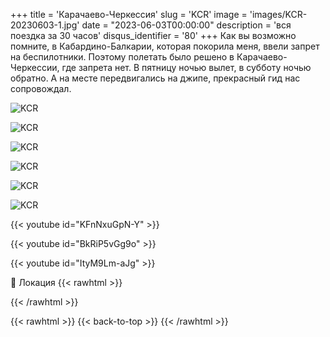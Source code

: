 +++
title = 'Карачаево-Черкессия'
slug = 'KCR'
image = 'images/KCR-20230603-1.jpg'
date = "2023-06-03T00:00:00"
description = 'вся поездка за 30 часов'
disqus_identifier = '80'
+++
Как вы возможно помните, в Кабардино-Балкарии, которая покорила меня, ввели запрет на беспилотники. Поэтому полетать было решено в Карачаево-Черкессии, где запрета нет. В пятницу ночью вылет, в субботу ночью обратно. А на месте передвигались на джипе, прекрасный гид нас сопровождал.

![KCR](/images/KCR-20230603-2.jpg)

![KCR](/images/KCR-20230603-3.jpg)

![KCR](/images/KCR-20230603-4.jpg)

![KCR](/images/KCR-20230603-5.jpg)

![KCR](/images/KCR-20230603-6.jpg)

![KCR](/images/KCR-20230603-7.jpg)

{{< youtube id="KFnNxuGpN-Y" >}}

{{< youtube id="BkRiP5vGg9o" >}}

{{< youtube id="ItyM9Lm-aJg" >}}

📍 Локация
{{< rawhtml >}}
<div class="yandex-map-container">
<script type="text/javascript" charset="utf-8" async src="https://api-maps.yandex.ru/services/constructor/1.0/js/?um=constructor%3A7e3ba2929245ff9fd9339d2942543fd1bd025754e0f9ea7536f987ede38290e8&amp;width=800&amp;height=400&amp;lang=ru_RU&amp;scroll=true"></script>
</div>
{{< /rawhtml >}}

{{< rawhtml >}}
{{< back-to-top >}}
{{< /rawhtml >}}